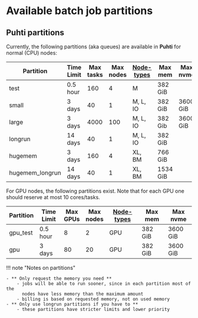 # Available batch job partitions

## Puhti partitions

Currently, the following partitions (aka queues) are available in **Puhti**
for normal (CPU) nodes:

| Partition       | Time<br>Limit | Max<br>tasks | Max<br>nodes             | [Node-types](../system.md)   | Max mem  | Max<br>nvme |  
|-----------------|---------------|--------------|--------------------------|------------------------------|----------|----------|
| test            | 0.5 hour      | 160          |   4                      |  M                           | 382 GiB  |          |
| small           | 3 days        | 40           |   1                      |  M, L, IO                    | 382 GiB  | 3600 GiB |
| large           | 3 days        | 4000         |   100                    |  M, L, IO                    | 382 Gib  | 3600 GiB | 
| longrun         | 14 days       | 40           |   1                      |  M, L, IO                    | 382 GiB  |          |
| hugemem         | 3 days        | 160          |   4                      |  XL, BM                      | 766 GiB  |          |
| hugemem_longrun | 14 days       | 40           |   1                      |  XL, BM                      | 1534 GiB |          |


For GPU nodes, the following partitions exist. Note that for each GPU one should reserve at most 10 cores/tasks.

| Partition       | Time<br>Limit | Max<br>GPUs | Max<br>nodes | [Node-types](../system.md)   | Max mem  | Max<br>nvme |  
|-----------------|---------------|-------------|--------------|------------------------------|----------|-------------|
| gpu_test        | 0.5 hour      | 8           |   2          |   GPU                        | 382 GiB  | 3600 GiB |
| gpu             | 3 days        | 80          |   20         |   GPU                        |382 GiB   | 3600 GiB |


!!! note "Notes on partitions"

    - ** Only request the memory you need **
        - jobs will be able to run sooner, since in each partition most of the
          nodes have less memory than the maximum amount
        - billing is based on requested memory, not on used memory
    - ** Only use longrun partitions if you have to **
        - these partitions have stricter limits and lower priority
